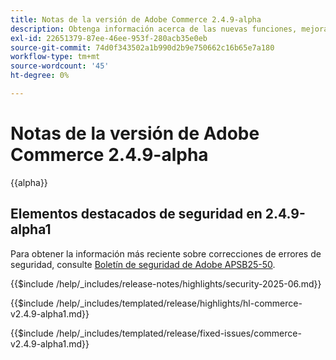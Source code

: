 ```yaml
---
title: Notas de la versión de Adobe Commerce 2.4.9-alpha
description: Obtenga información acerca de las nuevas funciones, mejoras, correcciones de errores y problemas conocidos de la versión 2.4.9-alpha de Adobe Commerce.
exl-id: 22651379-87ee-46ee-953f-280acb35e0eb
source-git-commit: 74d0f343502a1b990d2b9e750662c16b65e7a180
workflow-type: tm+mt
source-wordcount: '45'
ht-degree: 0%

---
```



# Notas de la versión de Adobe Commerce 2.4.9-alpha

{{alpha}}

## Elementos destacados de seguridad en 2.4.9-alpha1

Para obtener la información más reciente sobre correcciones de errores de seguridad, consulte [Boletín de seguridad de Adobe APSB25-50](https://helpx.adobe.com/es/security/products/magento/apsb25-50.html).

{{$include /help/_includes/release-notes/highlights/security-2025-06.md}}

<!-- Highlights in v2.4.9-alpha1 -->

{{$include /help/_includes/templated/release/highlights/hl-commerce-v2.4.9-alpha1.md}}

<!-- Fixed issues in v2.4.9-alpha1 -->

{{$include /help/_includes/templated/release/fixed-issues/commerce-v2.4.9-alpha1.md}}
